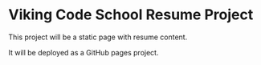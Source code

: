 # Viking Code School Resume Project

This project will be a static page with resume content.

It will be deployed as a GitHub pages project.
